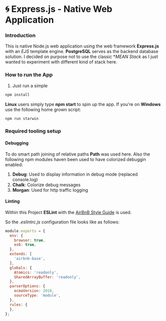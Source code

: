 # :cyclone: Express.js - Native Web Application

### Introduction

This is native Node.js web application using the web framework **Express.js** with an _EJS_ template engine.
**PostgreSQL** serves as the backend database solution. I decided on purpose not to use the classic **MEAN Stack* as I just wanted to
experiment with different kind of stack here.

### How to run the App

1) Just run a simple
```bash
npm install
```

**Linux** users simply type **npm start** to spin up the app.
If you're on **Windows** use the following home grown script:

```bash
npm run starwin
```

### Required tooling setup

#### Debugging

To do smart path joining of relative paths **Path** was used here.
Also the following npm modules haven been used to have colorized debuggin enabled:

1) **Debug**: Used to display information in debug mode (replaced console.log)
2) **Chalk**: Colorize debug messages
3) **Morgan**: Used for http traffic logging

#### Linting

Within this Project **ESLint** with the [AirBnB Style Guide](https://github.com/airbnb/javascript) is used.

So the _.eslintrc.js_ configuration file looks like as follows:
```javascript
module.exports = {
  env: {
    browser: true,
    es6: true,
  },
  extends: [
    'airbnb-base',
  ],
  globals: {
    Atomics: 'readonly',
    SharedArrayBuffer: 'readonly',
  },
  parserOptions: {
    ecmaVersion: 2018,
    sourceType: 'module',
  },
  rules: {
  },
};
```